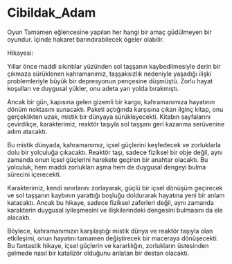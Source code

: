 # Cibildak_Adam
Oyun
Tamamen eğlencesine yapılan her hangi bir amaç güdülmeyen bir oyundur. İçinde hakaret barındırabilecek ögeler olabilir.

Hikayesi:

  Yıllar önce maddi sıkıntılar yüzünden sol taşşanın kaybedilmesiyle derin bir çıkmaza sürüklenen kahramanımız,
taşşaksızlık nedeniyle yaşadığı ilişki problemleriyle büyük bir depresyonun pençesine düşmüştü. Zorlu hayat koşulları ve duygusal yükler, onu adeta yarı yolda bırakmıştı.

Ancak bir gün, kapısına gelen gizemli bir kargo, kahramanımıza hayatının dönüm noktasını sunacaktı. Paketi açtığında karşısına çıkan ilginç kitap,
onu gerçeklikten uzak, mistik bir dünyaya sürükleyecekti. Kitabın sayfalarını çevirdikçe, karakterimiz, reaktör taşıyla sol taşşanı geri kazanma serüvenine adım atacaktı.

Bu mistik dünyada, kahramanımız, içsel güçlerini keşfedecek ve zorluklarla dolu bir yolculuğa çıkacaktı. Reaktör taşı, sadece fiziksel bir obje değil,
aynı zamanda onun içsel güçlerini harekete geçiren bir anahtar olacaktı. Bu yolculuk, hem maddi zorlukları aşma hem de duygusal dengeyi bulma sürecini içerecekti.

Karakterimiz, kendi sınırlarını zorlayarak, güçlü bir içsel dönüşüm geçirecek ve sol taşşanın kaybının yarattığı boşluğu doldurarak hayatına yeni bir anlam katacaktı.
Ancak bu hikaye, sadece fiziksel zaferleri değil, aynı zamanda karakterin duygusal iyileşmesini ve ilişkilerindeki dengesini bulmasını da ele alacaktı.

Böylece, kahramanımızın karşılaştığı mistik dünya ve reaktör taşıyla olan etkileşimi, onun hayatını tamamen değiştirecek bir maceraya dönüşecekti.
Bu fantastik hikaye, içsel güçlerin ve kararlılığın, zorlukların üstesinden gelmede nasıl bir katalizör olduğunu anlatan bir destan olacaktı.

